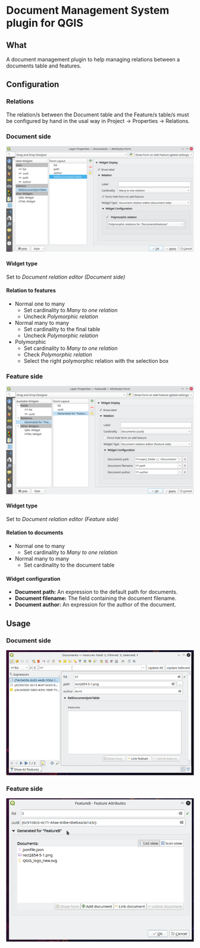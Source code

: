 # Document Management System plugin for QGIS

## What
A document management plugin to help managing relations between a documents table and features.

## Configuration

### Relations
The relation/s between the Document table and the Feature/s table/s must be configured by hand
in the usal way in Project -> Properties -> Relations.

### Document side

![Configuration document side](docs/images/ConfigurationDocumentSideScreenshot.png)

#### Widget type
Set to *Document relation editor (Document side)*

#### Relation to features
* Normal one to many
  * Set cardinality to *Many to one relation*
  * Uncheck *Polymorphic relation*
* Normal many to many
  * Set cardinality to the final table
  * Uncheck *Polymorphic relation*
* Polymorphic
  * Set cardinality to *Many to one relation*
  * Check *Polymorphic relation*
  * Select the right polymorphic relation with the selection box

### Feature side

![Configuration feature side](docs/images/ConfigurationFeatureSideScreenshot.png)

#### Widget type
Set to *Document relation editor (Feature side)*

#### Relation to documents
* Normal one to many
  * Set cardinality to *Many to one relation*
* Normal many to many
  * Set cardinality to the document table
  
#### Widget configuration

* **Document path:** An expression to the default path for documents.
* **Document filename:** The field containing the document filename.
* **Document author:** An expression for the author of the document.


## Usage

### Document side

![Configuration feature side](docs/images/WidgetDocumentSideScreencast.gif)

### Feature side

![Configuration feature side](docs/images/WidgetFeatureSideScreencast.gif)
